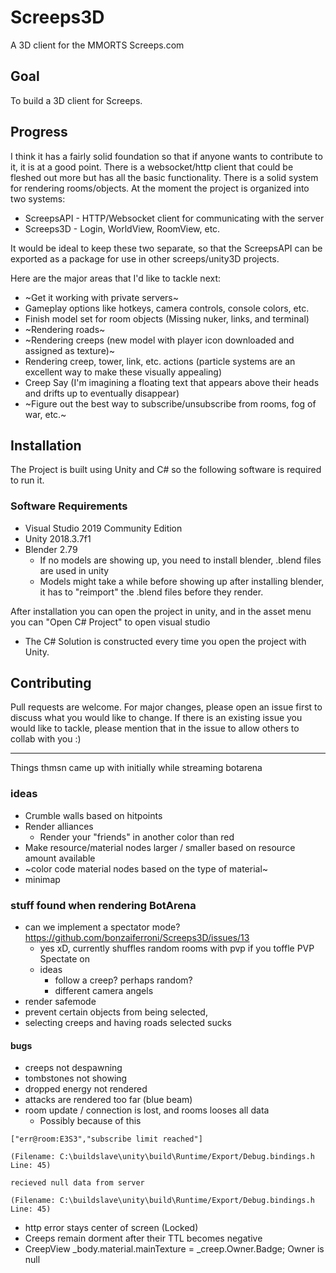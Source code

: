 # Screeps3D
A 3D client for the MMORTS Screeps.com

## Goal 
To build a 3D client for Screeps.

## Progress
I think it has a fairly solid foundation so that if anyone wants to contribute to it, it is at a good point. There is a websocket/http client that could be fleshed out more but has all the basic functionality. There is a solid system for rendering rooms/objects. At the moment the project is organized into two systems:

* ScreepsAPI - HTTP/Websocket client for communicating with the server
* Screeps3D - Login, WorldView, RoomView, etc.

It would be ideal to keep these two separate, so that the ScreepsAPI can be exported as a package for use in other screeps/unity3D projects. 

Here are the major areas that I'd like to tackle next: 
* ~Get it working with private servers~
* Gameplay options like hotkeys, camera controls, console colors, etc.
* Finish model set for room objects (Missing nuker, links, and terminal)
* ~Rendering roads~
* ~Rendering creeps (new model with player icon downloaded and assigned as texture)~
* Rendering creep, tower, link, etc. actions (particle systems are an excellent way to make these visually appealing)
* Creep Say (I'm imagining a floating text that appears above their heads and drifts up to eventually disappear)
* ~Figure out the best way to subscribe/unsubscribe from rooms, fog of war, etc.~
  

## Installation

The Project is built using Unity and C# so the following software is required to run it.

### Software Requirements
* Visual Studio 2019 Community Edition
* Unity 2018.3.7f1
* Blender 2.79
  * If no models are showing up, you need to install blender, .blend files are used in unity
  * Models might take a while before showing up after installing blender, it has to "reimport" the .blend files before they render.

After installation you can open the project in unity, and in the asset menu you can "Open C# Project" to open visual studio
* The C# Solution is constructed every time you open the project with Unity.

## Contributing
Pull requests are welcome. For major changes, please open an issue first to discuss what you would like to change. If there is an existing issue you would like to tackle, please mention that in the issue to allow others to collab with you :)


---
Things thmsn came up with initially while streaming botarena

### ideas
* Crumble walls based on hitpoints
* Render alliances
  * Render your "friends" in another color than red
* Make resource/material nodes larger / smaller based on resource amount available
* ~color code material nodes based on the type of material~
* minimap

### stuff found when rendering BotArena
 * can we implement a spectator mode? https://github.com/bonzaiferroni/Screeps3D/issues/13
   * yes xD, currently shuffles random rooms with pvp if you toffle PVP Spectate on
   * ideas
     * follow a creep? perhaps random?
     * different camera angels
 * render safemode
 * prevent certain objects from being selected, 
 * selecting creeps and having roads selected sucks
 
 #### bugs
* creeps not despawning
* tombstones not showing
* dropped energy not rendered
* attacks are rendered too far (blue beam)
* room update / connection is lost, and rooms looses all data
  * Possibly because of this
```
["err@room:E3S3","subscribe limit reached"]
 
(Filename: C:\buildslave\unity\build\Runtime/Export/Debug.bindings.h Line: 45)

recieved null data from server
 
(Filename: C:\buildslave\unity\build\Runtime/Export/Debug.bindings.h Line: 45)
```
* http error stays center of screen (Locked)
* Creeps remain dorment after their TTL becomes negative
* CreepView _body.material.mainTexture = _creep.Owner.Badge; Owner is null



